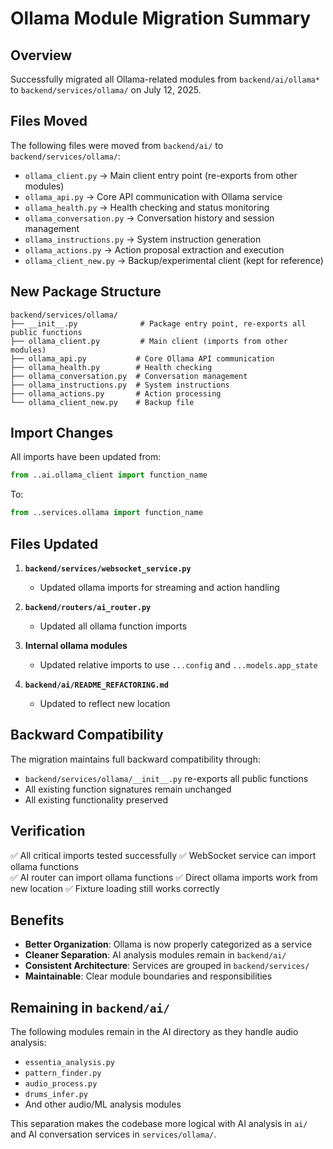 # Ollama Module Migration Summary

## Overview
Successfully migrated all Ollama-related modules from `backend/ai/ollama*` to `backend/services/ollama/` on July 12, 2025.

## Files Moved
The following files were moved from `backend/ai/` to `backend/services/ollama/`:

- `ollama_client.py` → Main client entry point (re-exports from other modules)
- `ollama_api.py` → Core API communication with Ollama service  
- `ollama_health.py` → Health checking and status monitoring
- `ollama_conversation.py` → Conversation history and session management
- `ollama_instructions.py` → System instruction generation
- `ollama_actions.py` → Action proposal extraction and execution
- `ollama_client_new.py` → Backup/experimental client (kept for reference)

## New Package Structure
```
backend/services/ollama/
├── __init__.py              # Package entry point, re-exports all public functions
├── ollama_client.py         # Main client (imports from other modules)
├── ollama_api.py           # Core Ollama API communication
├── ollama_health.py        # Health checking
├── ollama_conversation.py  # Conversation management
├── ollama_instructions.py  # System instructions
├── ollama_actions.py       # Action processing
└── ollama_client_new.py    # Backup file
```

## Import Changes
All imports have been updated from:
```python
from ..ai.ollama_client import function_name
```

To:
```python
from ..services.ollama import function_name
```

## Files Updated
1. **`backend/services/websocket_service.py`**
   - Updated ollama imports for streaming and action handling
   
2. **`backend/routers/ai_router.py`** 
   - Updated all ollama function imports
   
3. **Internal ollama modules**
   - Updated relative imports to use `...config` and `...models.app_state`
   
4. **`backend/ai/README_REFACTORING.md`**
   - Updated to reflect new location

## Backward Compatibility
The migration maintains full backward compatibility through:
- `backend/services/ollama/__init__.py` re-exports all public functions
- All existing function signatures remain unchanged
- All existing functionality preserved

## Verification
✅ All critical imports tested successfully
✅ WebSocket service can import ollama functions  
✅ AI router can import ollama functions
✅ Direct ollama imports work from new location
✅ Fixture loading still works correctly

## Benefits
- **Better Organization**: Ollama is now properly categorized as a service
- **Cleaner Separation**: AI analysis modules remain in `backend/ai/`
- **Consistent Architecture**: Services are grouped in `backend/services/`
- **Maintainable**: Clear module boundaries and responsibilities

## Remaining in `backend/ai/`
The following modules remain in the AI directory as they handle audio analysis:
- `essentia_analysis.py`
- `pattern_finder.py` 
- `audio_process.py`
- `drums_infer.py`
- And other audio/ML analysis modules

This separation makes the codebase more logical with AI analysis in `ai/` and AI conversation services in `services/ollama/`.
